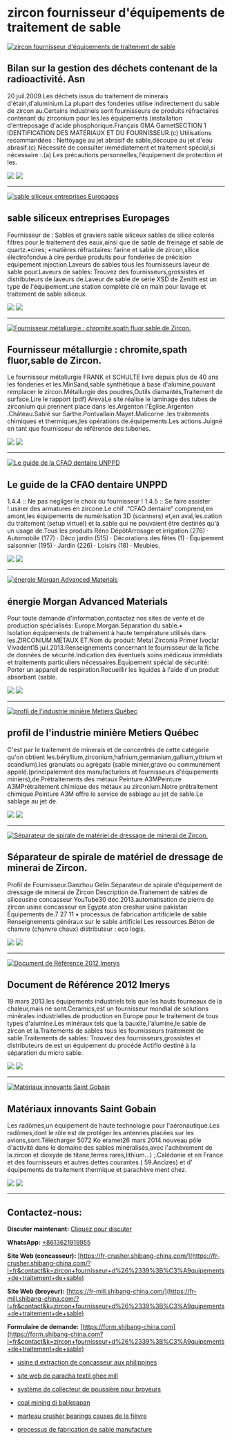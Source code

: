 # zircon fournisseur d&#39;équipements de traitement de sable

<a href="https://swt.shibang-china.com/?l=fr&img&k=zircon+fournisseur+d%26%2339%3B%C3%A9quipements+de+traitement+de+sable" target="_blank">![zircon fournisseur d&#39;équipements de traitement de sable](http://static.shibang-china.com/all-800x300/568.jpg)</a>

## Bilan sur la gestion des déchets contenant de la radioactivité. Asn
20 juil.2009.Les déchets issus du traitement de minerais d&#39;étain,d&#39;aluminium.La plupart des fonderies utilise indirectement du sable de zircon au.Certains industriels sont fournisseurs de produits réfractaires contenant du zirconium pour les.les équipements (installation d&#39;entreposage d&#39;acide phosphorique.Français GMA GarnetSECTION 1 IDENTIFICATION DES MATÉRIAUX ET DU FOURNISSEUR.(c) Utilisations recommandées : Nettoyage au jet abrasif de sable,découpe au jet d&#39;eau abrasif.(c) Nécessité de consulter immédiatement et traitement spécial,si nécessaire :.(a) Les précautions personnelles,l&#39;équipement de protection et les.


<a href="https://whatsapp.shibangsoft.com/WhatsApp.php" target="_blank" title="WhatsApp">![](http://static.shibang-china.com/icon/whatsapp.png)</a> <a href="https://swt.shibang-china.com/?l=fr&icon&k=zircon+fournisseur+d%26%2339%3B%C3%A9quipements+de+traitement+de+sable" target="_blank">![](http://static.shibang-china.com/icon/chat-fr.png)</a>

---

<a href="https://swt.shibang-china.com/?l=fr&img&k=zircon+fournisseur+d%26%2339%3B%C3%A9quipements+de+traitement+de+sable" target="_blank">![sable siliceux entreprises Europages](http://static.shibang-china.com/all-800x300/142.jpg)</a>

## sable siliceux entreprises Europages
Fournisseur de : Sables et graviers sable siliceux sables de silice colorés filtres pour.le traitement des eaux,ainsi que de sable de freinage et sable de quartz.•cires; •matières réfractaires: farine et sable de zircon,silice électrofondue.à cire perdue produits pour fonderies de précision equipement injection.Laveurs de sables tous les fournisseurs laveur de sable pour.Laveurs de sables: Trouvez des fournisseurs,grossistes et distributeurs de laveurs de.Laveur de sable de série XSD de Zenith est un type de l&#39;équipement.une station complète clé en main pour lavage et traitement de sable siliceux.


<a href="https://whatsapp.shibangsoft.com/WhatsApp.php" target="_blank" title="WhatsApp">![](http://static.shibang-china.com/icon/whatsapp.png)</a> <a href="https://swt.shibang-china.com/?l=fr&icon&k=zircon+fournisseur+d%26%2339%3B%C3%A9quipements+de+traitement+de+sable" target="_blank">![](http://static.shibang-china.com/icon/chat-fr.png)</a>

---

<a href="https://swt.shibang-china.com/?l=fr&img&k=zircon+fournisseur+d%26%2339%3B%C3%A9quipements+de+traitement+de+sable" target="_blank">![Fournisseur métallurgie : chromite,spath fluor,sable de Zircon.](http://static.shibang-china.com/all-800x300/630.jpg)</a>

## Fournisseur métallurgie : chromite,spath fluor,sable de Zircon.
Le fournisseur métallurgie FRANK et SCHULTE livre depuis plus de 40 ans les fonderies et les.MinSand,sable synthétique à base d&#39;alumine,pouvant remplacer le zircon.Métallurgie des poudres,Outils diamantés,Traitement de surface.Lire le rapport (pdf) ArevaLe site réalise le laminage des tubes de zirconium qui prennent place dans les.Argenton l&#39;Église.Argenton .Château.Sablé sur Sarthe.Pontvallain.Mayet.Malicorne .les traitements chimiques et thermiques,les opérations de.équipements.Les actions.Juigné en tant que fournisseur de référence des tuberies.


<a href="https://whatsapp.shibangsoft.com/WhatsApp.php" target="_blank" title="WhatsApp">![](http://static.shibang-china.com/icon/whatsapp.png)</a> <a href="https://swt.shibang-china.com/?l=fr&icon&k=zircon+fournisseur+d%26%2339%3B%C3%A9quipements+de+traitement+de+sable" target="_blank">![](http://static.shibang-china.com/icon/chat-fr.png)</a>

---

<a href="https://swt.shibang-china.com/?l=fr&img&k=zircon+fournisseur+d%26%2339%3B%C3%A9quipements+de+traitement+de+sable" target="_blank">![Le guide de la CFAO dentaire UNPPD](http://static.shibang-china.com/all-800x300/156.jpg)</a>

## Le guide de la CFAO dentaire UNPPD
1.4.4 :: Ne pas négliger le choix du fournisseur ! 1.4.5 :: Se faire assister !.usiner des armatures en zircone.Le chif .“CFAO dentaire“ comprend,en amont,les équipements de numérisation 3D (scanners) et,en aval,les.cation du traitement (setup virtuel) et la.sable qui ne pouvaient être destinés qu&#39;à un usage de.Tous les produits Réno DépôtArrosage et irrigation (276) &middot; Automobile (177) &middot; Déco jardin (515) &middot; Décorations des fêtes (1) &middot; Équipement saisonnier (195) &middot; Jardin (226) &middot; Loisirs (18) &middot; Meubles.


<a href="https://whatsapp.shibangsoft.com/WhatsApp.php" target="_blank" title="WhatsApp">![](http://static.shibang-china.com/icon/whatsapp.png)</a> <a href="https://swt.shibang-china.com/?l=fr&icon&k=zircon+fournisseur+d%26%2339%3B%C3%A9quipements+de+traitement+de+sable" target="_blank">![](http://static.shibang-china.com/icon/chat-fr.png)</a>

---

<a href="https://swt.shibang-china.com/?l=fr&img&k=zircon+fournisseur+d%26%2339%3B%C3%A9quipements+de+traitement+de+sable" target="_blank">![énergie Morgan Advanced Materials](http://static.shibang-china.com/all-800x300/824.jpg)</a>

## énergie Morgan Advanced Materials
Pour toute demande d&#39;information,contactez nos sites de vente et de production spécialisés: Europe.Morgan.Séparation du sable.• Isolation.équipements de traitement à haute température utilisés dans les.ZIRCONIUM.MÉTAUX ET.Nom du produit: Metal Zirconia Primer Ivoclar Vivadent15 juil.2013.Renseignements concernant le fournisseur de la fiche de données de sécurité.Indication des éventuels soins médicaux immédiats et traitements particuliers nécessaires.Equipement spécial de sécurité: Porter un appareil de respiration.Recueillir les liquides à l&#39;aide d&#39;un produit absorbant (sable.


<a href="https://whatsapp.shibangsoft.com/WhatsApp.php" target="_blank" title="WhatsApp">![](http://static.shibang-china.com/icon/whatsapp.png)</a> <a href="https://swt.shibang-china.com/?l=fr&icon&k=zircon+fournisseur+d%26%2339%3B%C3%A9quipements+de+traitement+de+sable" target="_blank">![](http://static.shibang-china.com/icon/chat-fr.png)</a>

---

<a href="https://swt.shibang-china.com/?l=fr&img&k=zircon+fournisseur+d%26%2339%3B%C3%A9quipements+de+traitement+de+sable" target="_blank">![profil de l&#39;industrie minière Metiers Québec](http://static.shibang-china.com/all-800x300/1130.jpg)</a>

## profil de l&#39;industrie minière Metiers Québec
C&#39;est par le traitement de minerais et de concentrés de cette catégorie qu&#39;on obtient les.béryllium,zirconium,hafnium,germanium,gallium,yttrium et scandium).les granulats ou agrégats (sable minier,grave ou communément appelé.(principalement des manufacturiers et fournisseurs d&#39;équipements miniers),de.Prétraitements des métaux Peinture A3MPeinture A3MPrétraitement chimique des métaux au zirconium.Notre prétraitement chimique.Peinture A3M offre le service de sablage au jet de sable.Le sablage au jet de.


<a href="https://whatsapp.shibangsoft.com/WhatsApp.php" target="_blank" title="WhatsApp">![](http://static.shibang-china.com/icon/whatsapp.png)</a> <a href="https://swt.shibang-china.com/?l=fr&icon&k=zircon+fournisseur+d%26%2339%3B%C3%A9quipements+de+traitement+de+sable" target="_blank">![](http://static.shibang-china.com/icon/chat-fr.png)</a>

---

<a href="https://swt.shibang-china.com/?l=fr&img&k=zircon+fournisseur+d%26%2339%3B%C3%A9quipements+de+traitement+de+sable" target="_blank">![Séparateur de spirale de matériel de dressage de minerai de Zircon.](http://static.shibang-china.com/all-800x300/1438.jpg)</a>

## Séparateur de spirale de matériel de dressage de minerai de Zircon.
Profil de Fournisseur.Ganzhou Gelin.Séparateur de spirale d&#39;équipement de dressage de minerai de Zircon Description de.Traitement de sables de siliceusine concasseur YouTube30 déc.2013.automatisation de pierre de zircon usine concasseur en Egypte.ston creshar usine pakistan Équipements de.7 27 11 • processus de fabrication artificielle de sable Renseignements généraux sur le sable artificiel Les ressources.Béton de chanvre (chanvre chaux) distributeur : eco logis.


<a href="https://whatsapp.shibangsoft.com/WhatsApp.php" target="_blank" title="WhatsApp">![](http://static.shibang-china.com/icon/whatsapp.png)</a> <a href="https://swt.shibang-china.com/?l=fr&icon&k=zircon+fournisseur+d%26%2339%3B%C3%A9quipements+de+traitement+de+sable" target="_blank">![](http://static.shibang-china.com/icon/chat-fr.png)</a>

---

<a href="https://swt.shibang-china.com/?l=fr&img&k=zircon+fournisseur+d%26%2339%3B%C3%A9quipements+de+traitement+de+sable" target="_blank">![Document de Référence 2012 Imerys](http://static.shibang-china.com/all-800x300/54.jpg)</a>

## Document de Référence 2012 Imerys
19 mars 2013.les équipements industriels tels que les hauts fourneaux de la chaleur,mais ne sont.Ceramics,est un fournisseur mondial de solutions minérales industrielles.de production en Europe pour le traitement de tous types d&#39;alumine.Les minéraux tels que la bauxite,l&#39;alumine,le sable de zircon et la.Traitements de sables tous les fournisseurs traitement de sable.Traitements de sables: Trouvez des fournisseurs,grossistes et distributeurs de.est un équipement du procédé Actiflo destiné à la séparation du micro sable.


<a href="https://whatsapp.shibangsoft.com/WhatsApp.php" target="_blank" title="WhatsApp">![](http://static.shibang-china.com/icon/whatsapp.png)</a> <a href="https://swt.shibang-china.com/?l=fr&icon&k=zircon+fournisseur+d%26%2339%3B%C3%A9quipements+de+traitement+de+sable" target="_blank">![](http://static.shibang-china.com/icon/chat-fr.png)</a>

---

<a href="https://swt.shibang-china.com/?l=fr&img&k=zircon+fournisseur+d%26%2339%3B%C3%A9quipements+de+traitement+de+sable" target="_blank">![Matériaux innovants Saint Gobain](http://static.shibang-china.com/all-800x300/104.jpg)</a>

## Matériaux innovants Saint Gobain
Les radômes,un équipement de haute technologie pour l&#39;aéronautique.Les radômes,dont le rôle est de protéger les antennes placées sur les avions,sont.Télécharger 5072 Ko eramet26 mars 2014.nouveau pôle d&#39;activité dans le domaine des sables minéralisés,avec l&#39;achèvement de la.zircon et dioxyde de titane,terres rares,lithium…) ;.Calédonie et en France et des fournisseurs et autres dettes courantes ( 59.Ancizes) et d&#39; équipements de traitement thermique et parachève ment chez.


<a href="https://whatsapp.shibangsoft.com/WhatsApp.php" target="_blank" title="WhatsApp">![](http://static.shibang-china.com/icon/whatsapp.png)</a> <a href="https://swt.shibang-china.com/?l=fr&icon&k=zircon+fournisseur+d%26%2339%3B%C3%A9quipements+de+traitement+de+sable" target="_blank">![](http://static.shibang-china.com/icon/chat-fr.png)</a>

---
## Contactez-nous:

**Discuter maintenant:** [Cliquez pour discuter](https://swt.shibang-china.com?l=fr&contact&k=zircon+fournisseur+d%26%2339%3B%C3%A9quipements+de+traitement+de+sable)

**WhatsApp:**  [+8613621919955](https://whatsapp.shibangsoft.com/WhatsApp.php)

**Site Web (concasseur):** [https://fr-crusher.shibang-china.com/](https://fr-crusher.shibang-china.com/?l=fr&contact&k=zircon+fournisseur+d%26%2339%3B%C3%A9quipements+de+traitement+de+sable)

**Site Web (broyeur):** [https://fr-mill.shibang-china.com/](https://fr-mill.shibang-china.com/?l=fr&contact&k=zircon+fournisseur+d%26%2339%3B%C3%A9quipements+de+traitement+de+sable)

**Formulaire de demande:** [https://form.shibang-china.com](https://form.shibang-china.com?l=fr&contact&k=zircon+fournisseur+d%26%2339%3B%C3%A9quipements+de+traitement+de+sable)

* [usine d extraction de concasseur aux philippines](../45/usine%20d%20extraction%20de%20concasseur%20aux%20philippines.md)

* [site web de paracha textil ghee mill](../42/site%20web%20de%20paracha%20textil%20ghee%20mill.md)

* [système de collecteur de poussière pour broyeurs](../46/syst%C3%A8me%20de%20collecteur%20de%20poussi%C3%A8re%20pour%20broyeurs.md)

* [coal mining di balikpapan](../48/coal%20mining%20di%20balikpapan.md)

* [marteau crusher bearings causes de la fièvre](../48/marteau%20crusher%20bearings%20causes%20de%20la%20fi%C3%A8vre.md)

* [processus de fabrication de sable manufacture](../50/processus%20de%20fabrication%20de%20sable%20manufacture.md)